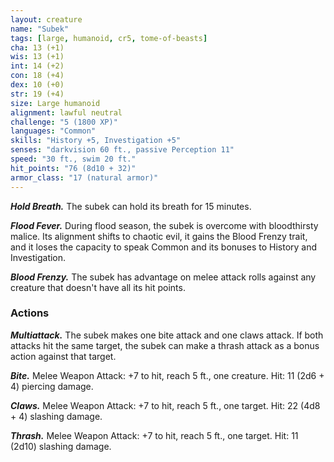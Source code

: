 ```yaml
---
layout: creature
name: "Subek"
tags: [large, humanoid, cr5, tome-of-beasts]
cha: 13 (+1)
wis: 13 (+1)
int: 14 (+2)
con: 18 (+4)
dex: 10 (+0)
str: 19 (+4)
size: Large humanoid
alignment: lawful neutral
challenge: "5 (1800 XP)"
languages: "Common"
skills: "History +5, Investigation +5"
senses: "darkvision 60 ft., passive Perception 11"
speed: "30 ft., swim 20 ft."
hit_points: "76 (8d10 + 32)"
armor_class: "17 (natural armor)"
---
```


***Hold Breath.*** The subek can hold its breath for 15 minutes.

***Flood Fever.*** During flood season, the subek is overcome with bloodthirsty malice. Its alignment shifts to chaotic evil, it gains the Blood Frenzy trait, and it loses the capacity to speak Common and its bonuses to History and Investigation.

***Blood Frenzy.*** The subek has advantage on melee attack rolls against any creature that doesn't have all its hit points.

### Actions

***Multiattack.*** The subek makes one bite attack and one claws attack. If both attacks hit the same target, the subek can make a thrash attack as a bonus action against that target.

***Bite.*** Melee Weapon Attack: +7 to hit, reach 5 ft., one creature. Hit: 11 (2d6 + 4) piercing damage.

***Claws.*** Melee Weapon Attack: +7 to hit, reach 5 ft., one target. Hit: 22 (4d8 + 4) slashing damage.

***Thrash.*** Melee Weapon Attack: +7 to hit, reach 5 ft., one target. Hit: 11 (2d10) slashing damage.

